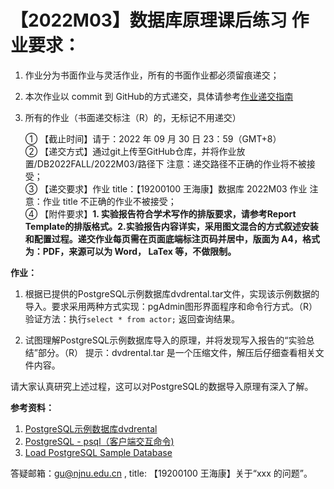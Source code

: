 # 【2022M03】数据库原理课后练习 作业要求： 
1. 作业分为书面作业与灵活作业，所有的书面作业都必须留痕递交； 
2. 本次作业以 commit 到 GitHub的方式递交，具体请参考[作业递交指南](https://github.com/njnucsta2022/DB2022FALL/blob/main/Homework_Submission_Guidelines.pdf)
3. 所有的作业（书面递交标注（R）的，无标记不用递交）

	① 【截止时间】请于：2022 年 09 月 30 日 23：59（GMT+8）  
	② 【递交方式】通过git上传至GitHub仓库，并将作业放置/DB2022FALL/2022M03/路径下
		注意：递交路径不正确的作业将不被接受；  
	③ 【递交要求】作业 title：【19200100 王海康】数据库 2022M03 作业
		注意：作业 title 不正确的作业不被接受；  
	④ 【附件要求】**1. 实验报告符合学术写作的排版要求，请参考Report Template的排版格式。2.实验报告内容详实，采用图文混合的方式叙述安装和配置过程。递交作业每页需在页面底端标注页码并居中，版面为 A4，格式为：PDF，来源可以为 Word， LaTex 等，不做限制。**

**作业：** 
1. 根据已提供的PostgreSQL示例数据库dvdrental.tar文件，实现该示例数据的导入。要求采用两种方式实现：pgAdmin图形界面程序和命令行方式。（R）
	验证方法：执行`select * from actor;` 返回查询结果。

2. 试图理解PostgreSQL示例数据库导入的原理，并将发现写入报告的“实验总结”部分。（R）
	提示：dvdrental.tar 是一个压缩文件，解压后仔细查看相关文件内容。

请大家认真研究上述过程，这可以对PostgreSQL的数据导入原理有深入了解。

**参考资料：**
1. [PostgreSQL示例数据库dvdrental](https://github.com/njnucsta2022/DB2022FALL/blob/6b8f111aa13b3a5315adf769fad78a3ac50d446b/Resources/PostgreSQL%E7%A4%BA%E4%BE%8B%E6%95%B0%E6%8D%AE%E5%BA%93dvdrental.md)
2. [PostgreSQL - psql（客户端交互命令)](https://github.com/njnucsta2022/DB2022FALL/blob/6b8f111aa13b3a5315adf769fad78a3ac50d446b/Resources/PostgreSQL%20-%20psql%EF%BC%88%E5%AE%A2%E6%88%B7%E7%AB%AF%E4%BA%A4%E4%BA%92%E5%91%BD%E4%BB%A4%EF%BC%89.md)
3. [Load PostgreSQL Sample Database](https://github.com/njnucsta2022/DB2022FALL/blob/6b8f111aa13b3a5315adf769fad78a3ac50d446b/Resources/Load%20PostgreSQL%20Sample%20Database.pdf)

答疑邮箱：gu@njnu.edu.cn , title: 【19200100 王海康】关于“xxx 的问题”。